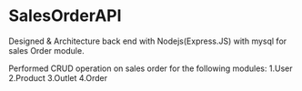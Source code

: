 # SalesOrderAPI
Designed &amp; Architecture back end with Nodejs(Express.JS) with mysql for sales Order module.

Performed CRUD operation on sales order for the following modules:
1.User
2.Product
3.Outlet
4.Order

